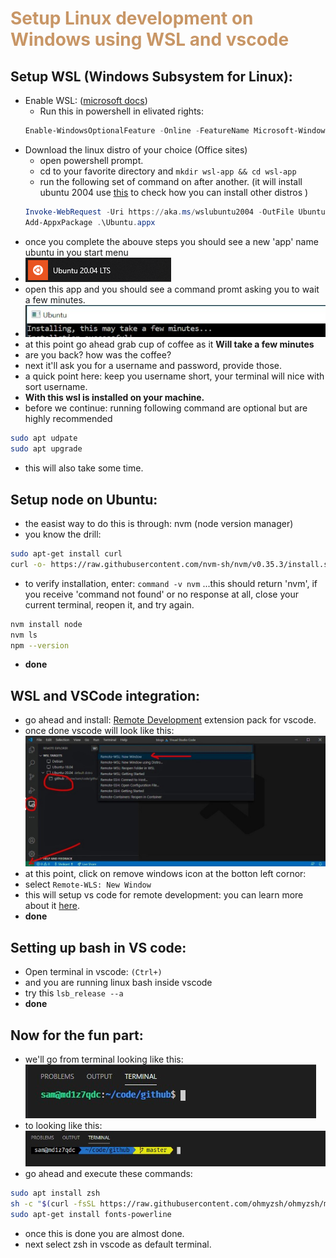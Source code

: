 # <span style="color:#c89666; align:center">Setup Linux development on Windows using WSL and vscode</span>
## Setup WSL (Windows Subsystem for Linux):
- Enable WSL: (<a href="https://docs.microsoft.com/en-us/windows/wsl/install-win10">microsoft docs</a>)
    - Run this in powershell in elivated rights: 
    ``` powershell
    Enable-WindowsOptionalFeature -Online -FeatureName Microsoft-Windows-Subsystem-Linux
    ```
- Download the linux distro of your choice (Office sites)
    - open powershell prompt.
    - cd to your favorite directory and `mkdir wsl-app && cd wsl-app`
    - run the following set of command on after another. (it will install ubuntu 2004 use <a href="https://docs.microsoft.com/en-us/windows/wsl/install-manual#downloading-distros">this</a> to check how you can install other distros )
    ``` powershell
    Invoke-WebRequest -Uri https://aka.ms/wslubuntu2004 -OutFile Ubuntu.appx -UseBasicParsing
    Add-AppxPackage .\Ubuntu.appx

    ```
- once you complete the abouve steps you should see a new 'app' name ubuntu in you start menu
- ![alt text](./ubuntu-app-icon.png "App icon: you can search start menu to find it as well")
- open this app and you should see a command promt asking you to wait a few minutes.
- ![alt text](./ubuntu-installing.jpg "App icon: you can search start menu to find it as well")
- at this point go ahead grab cup of coffee as it **Will take a few minutes**
- are you back? how was the coffee?
- next it'll ask you for a username and password, provide those.
- a quick point here: keep you username short, your terminal will nice with sort username.
- **With this wsl is installed on your machine.**
- before we continue: running following command are optional but are highly recommended 
``` bash
sudo apt udpate
sudo apt upgrade
```
- this will also take some time.

## Setup node on Ubuntu:
- the easist way to do this is through: nvm (node version manager)
- you know the drill:
``` bash
sudo apt-get install curl
curl -o- https://raw.githubusercontent.com/nvm-sh/nvm/v0.35.3/install.sh | bash
```
- to verify installation, enter: `command -v nvm` ...this should return 'nvm', if you receive 'command not found' or no response at all, close your current terminal, reopen it, and try again.

``` bash
nvm install node
nvm ls
npm --version
```
- **done**

## WSL and VSCode integration:
- go ahead and install: <a href="https://marketplace.visualstudio.com/items?itemName=ms-vscode-remote.vscode-remote-extensionpack">Remote Development</a> extension pack for vscode.
- once done vscode will look like this:\
![alt text](./once-extensions-vscode-will-looks-file-this.jpg "vs code")
- at this point, click on remove windows icon at the botton left cornor:
- select `Remote-WLS: New Window`
- this will setup vs code for remote development: you can learn more about it <a href="https://docs.microsoft.com/en-us/windows/wsl/tutorials/wsl-vscode#from-vs-code">here</a>.
- **done**

## Setting up bash in VS code:
- Open terminal in vscode: `(Ctrl+)`
- and you are running linux bash inside vscode
- try this `lsb_release --a`
- **done**

## Now for the fun part:
- we'll go from terminal looking like this:\
![from this image](./from-this.jpg "vs code")
- to looking like this:\
![to this image](./to-this.jpg "vs code")
- go ahead and execute these commands:
``` bash
sudo apt install zsh
sh -c "$(curl -fsSL https://raw.githubusercontent.com/ohmyzsh/ohmyzsh/master/tools/install.sh)"
sudo apt-get install fonts-powerline
```
- once this is done you are almost done.
- next select zsh in vscode as default terminal.
